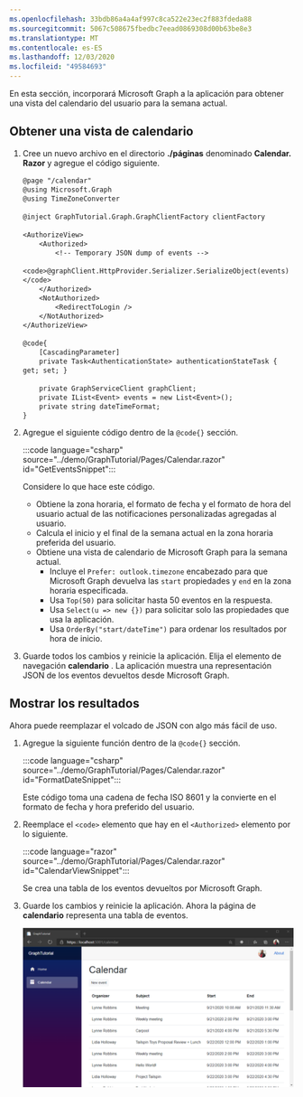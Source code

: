 ```yaml
---
ms.openlocfilehash: 33bdb86a4a4af997c8ca522e23ec2f883fdeda88
ms.sourcegitcommit: 5067c508675fbedbc7eead0869308d00b63be8e3
ms.translationtype: MT
ms.contentlocale: es-ES
ms.lasthandoff: 12/03/2020
ms.locfileid: "49584693"
---
```

<!-- markdownlint-disable MD002 MD041 -->

En esta sección, incorporará Microsoft Graph a la aplicación para obtener una vista del calendario del usuario para la semana actual.

## <a name="get-a-calendar-view"></a>Obtener una vista de calendario

1. Cree un nuevo archivo en el directorio **./páginas** denominado **Calendar. Razor** y agregue el código siguiente.

    ```razor
    @page "/calendar"
    @using Microsoft.Graph
    @using TimeZoneConverter

    @inject GraphTutorial.Graph.GraphClientFactory clientFactory

    <AuthorizeView>
        <Authorized>
            <!-- Temporary JSON dump of events -->
            <code>@graphClient.HttpProvider.Serializer.SerializeObject(events)</code>
        </Authorized>
        <NotAuthorized>
            <RedirectToLogin />
        </NotAuthorized>
    </AuthorizeView>

    @code{
        [CascadingParameter]
        private Task<AuthenticationState> authenticationStateTask { get; set; }

        private GraphServiceClient graphClient;
        private IList<Event> events = new List<Event>();
        private string dateTimeFormat;
    }
    ```

1. Agregue el siguiente código dentro de la `@code{}` sección.

    :::code language="csharp" source="../demo/GraphTutorial/Pages/Calendar.razor" id="GetEventsSnippet":::

    Considere lo que hace este código.

    - Obtiene la zona horaria, el formato de fecha y el formato de hora del usuario actual de las notificaciones personalizadas agregadas al usuario.
    - Calcula el inicio y el final de la semana actual en la zona horaria preferida del usuario.
    - Obtiene una vista de calendario de Microsoft Graph para la semana actual.
        - Incluye el `Prefer: outlook.timezone` encabezado para que Microsoft Graph devuelva las `start` propiedades y `end` en la zona horaria especificada.
        - Usa `Top(50)` para solicitar hasta 50 eventos en la respuesta.
        - Usa `Select(u => new {})` para solicitar solo las propiedades que usa la aplicación.
        - Usa `OrderBy("start/dateTime")` para ordenar los resultados por hora de inicio.

1. Guarde todos los cambios y reinicie la aplicación. Elija el elemento de navegación **calendario** . La aplicación muestra una representación JSON de los eventos devueltos desde Microsoft Graph.

## <a name="display-the-results"></a>Mostrar los resultados

Ahora puede reemplazar el volcado de JSON con algo más fácil de uso.

1. Agregue la siguiente función dentro de la `@code{}` sección.

    :::code language="csharp" source="../demo/GraphTutorial/Pages/Calendar.razor" id="FormatDateSnippet":::

    Este código toma una cadena de fecha ISO 8601 y la convierte en el formato de fecha y hora preferido del usuario.

1. Reemplace el `<code>` elemento que hay en el `<Authorized>` elemento por lo siguiente.

    :::code language="razor" source="../demo/GraphTutorial/Pages/Calendar.razor" id="CalendarViewSnippet":::

    Se crea una tabla de los eventos devueltos por Microsoft Graph.

1. Guarde los cambios y reinicie la aplicación. Ahora la página de **calendario** representa una tabla de eventos.

    ![Una captura de pantalla de la aplicación que muestra una tabla de eventos](images/calendar-view.png)
